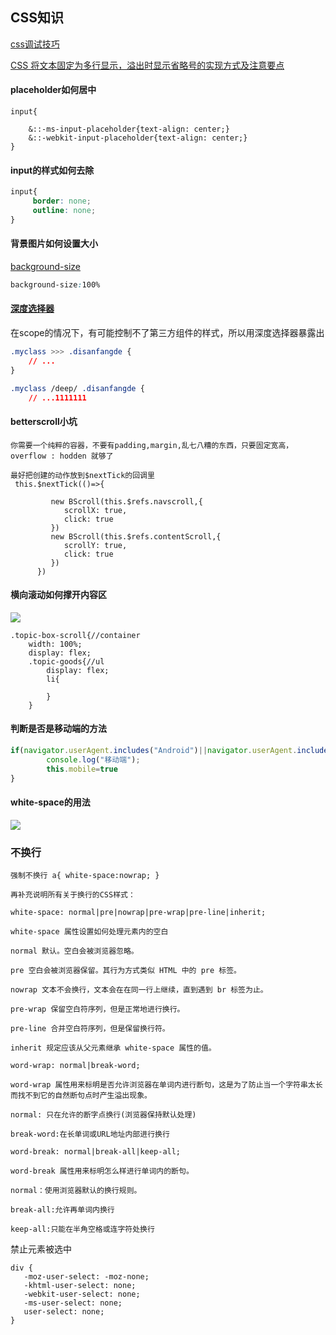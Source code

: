 ## CSS知识

[css调试技巧](https://www.zhihu.com/question/20376053/answer/762829735)

[CSS 将文本固定为多行显示，溢出时显示省略号的实现方式及注意要点](https://blog.csdn.net/zgh0711/article/details/86541139)

#### placeholder如何居中

```less
input{

    &::-ms-input-placeholder{text-align: center;}
    &::-webkit-input-placeholder{text-align: center;}
}
```



#### input的样式如何去除

```css
input{
	 border: none;
     outline: none;
}
```



#### 背景图片如何设置大小

[background-size](https://developer.mozilla.org/zh-CN/docs/Web/CSS/background-size)

```css
background-size:100%
```



#### [深度选择器](https://www.cnblogs.com/CyLee/p/10006065.html)

在scope的情况下，有可能控制不了第三方组件的样式，所以用深度选择器暴露出

```css
.myclass >>> .disanfangde {
    // ...
}

.myclass /deep/ .disanfangde {
    // ...1111111
```



#### betterscroll小坑

```
你需要一个纯粹的容器，不要有padding,margin,乱七八糟的东西，只要固定宽高，overflow : hodden 就够了

最好把创建的动作放到$nextTick的回调里
 this.$nextTick(()=>{

         new BScroll(this.$refs.navscroll,{
            scrollX: true,
            click: true
         })
         new BScroll(this.$refs.contentScroll,{
            scrollY: true,
            click: true
         })
      })
```



#### 横向滚动如何撑开内容区



![](http://47.103.65.182/markdown/030.png)

```less
.topic-box-scroll{//container
    width: 100%;
    display: flex;
    .topic-goods{//ul
    	display: flex;
        li{
            
        }
    }
```



#### 判断是否是移动端的方法

```javascript
if(navigator.userAgent.includes("Android")||navigator.userAgent.includes("iPhone")){
        console.log("移动端");
        this.mobile=true
}
```

#### white-space的用法

![](http://47.103.65.182/markdown/032.png)

### 不换行

```
强制不换行 a{ white-space:nowrap; }

再补充说明所有关于换行的CSS样式：

white-space: normal|pre|nowrap|pre-wrap|pre-line|inherit; 

white-space 属性设置如何处理元素内的空白 

normal 默认。空白会被浏览器忽略。 

pre 空白会被浏览器保留。其行为方式类似 HTML 中的 pre 标签。 

nowrap 文本不会换行，文本会在在同一行上继续，直到遇到 br 标签为止。 

pre-wrap 保留空白符序列，但是正常地进行换行。 

pre-line 合并空白符序列，但是保留换行符。 

inherit 规定应该从父元素继承 white-space 属性的值。

word-wrap: normal|break-word; 

word-wrap 属性用来标明是否允许浏览器在单词内进行断句，这是为了防止当一个字符串太长而找不到它的自然断句点时产生溢出现象。 

normal: 只在允许的断字点换行(浏览器保持默认处理) 

break-word:在长单词或URL地址内部进行换行 

word-break: normal|break-all|keep-all;

word-break 属性用来标明怎么样进行单词内的断句。 

normal：使用浏览器默认的换行规则。

break-all:允许再单词内换行 

keep-all:只能在半角空格或连字符处换行
```

禁止元素被选中

```
div {
   -moz-user-select: -moz-none;
   -khtml-user-select: none;
   -webkit-user-select: none;
   -ms-user-select: none;
   user-select: none;
}
```


